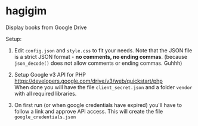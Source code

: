 # hagigim
Display books from Google Drive

Setup:

1. Edit `config.json` and `style.css` to fit your needs.
Note that the JSON file is a strict JSON format - **no comments, no ending commas**.
(because `json_decode()` does not allow comments or ending commas. Guhhh)

1. Setup Google v3 API for PHP<br>
https://developers.google.com/drive/v3/web/quickstart/php<br>
When done you will have the file `client_secret.json` and a folder `vendor` with all required libraries.

1. On first run (or when google credentials have expired) you'll have to follow a link and approve API access. This will create the file `google_credentials.json`
